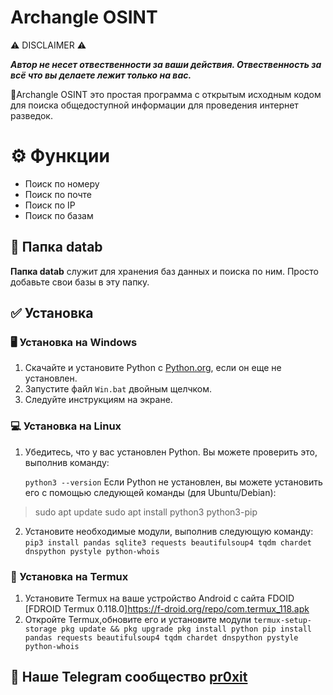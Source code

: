 

# Archangle OSINT

⚠️ DISCLAIMER ⚠️

***Автор не несет отвественности за ваши действия. Отвественность за всё что вы делаете лежит только на вас.***

📌Archangle OSINT это простая программа с открытым исходным кодом для поиска общедоступной информации для проведения интернет разведок.

# ⚙️ Функции

+ Поиск по номеру
+ Поиск по почте
+ Поиск по IP
+ Поиск по базам

## 📁 Папка datab 

**Папка datab** служит для хранения баз данных и поиска по ним. Просто добавьте свои базы в эту папку.

## ✅ Установка

### 🖥️ Установка на Windows

1. Скачайте и установите Python с [Python.org](https://www.python.org/ftp/python/3.10.5/python-3.10.5-amd64.exe), если он еще не установлен.
2. Запустите файл `Win.bat` двойным щелчком.
3. Следуйте инструкциям на экране.

### 💻 Установка на Linux

1. Убедитесь, что у вас установлен Python. Вы можете проверить это, выполнив команду:

   `python3 --version`
Если Python не установлен, вы можете установить его с помощью следующей команды (для Ubuntu/Debian):

> sudo apt update
sudo apt install python3 python3-pip

2. Установите необходимые модули, выполнив следующую команду:
   `pip3 install pandas sqlite3 requests beautifulsoup4 tqdm chardet dnspython pystyle python-whois`

### 📱 Установка на Termux

1. Установите Termux на ваше устройство Android с сайта FDOID [FDROID Termux 0.118.0]https://f-droid.org/repo/com.termux_118.apk
2. Откройте Termux,обновите его и установите модули
   `termux-setup-storage
   pkg update && pkg upgrade
   pkg install python
   pip install pandas requests beautifulsoup4 tqdm chardet dnspython pystyle python-whois
   `
## 🪼 Наше Telegram сообщество [pr0xit](https://t.me/+ZLIXp4YJn-0xY2Ey)
